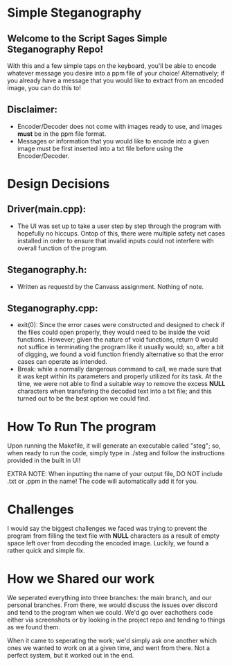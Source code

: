 # Simple Steganography

Welcome to the Script Sages Simple Steganography Repo!
-

With this and a few simple taps on the keyboard, you'll be able to encode whatever message you desire into a ppm file of your choice! Alternatively; if you already have a message that you would like to extract from an encoded image, you can do this to! 

Disclaimer: 
-
- Encoder/Decoder does not come with images ready to use, and images __must__ be in the ppm file format. 
- Messages or information that you would like to encode into a given image must be first inserted into a txt file before using the Encoder/Decoder.         

# Design Decisions
**Driver(main.cpp):**
- 
- The UI was set up to take a user step by step through the program with hopefully no hiccups. Ontop of this, there were multiple safety net cases installed in order to ensure that invalid inputs could not interfere with overall function of the program.                                    

**Steganography.h:**
- 
- Written as requestd by the Canvass assignment. Nothing of note. 

**Steganography.cpp:**
-
- exit(0): Since the error cases were constructed and designed to check if the files could open properly, they would need to be inside the void functions. However; given the nature of void functions, return 0 would not suffice in terminating the program like it usually would; so, after a bit of digging, we found a void function friendly alternative so that the error cases can operate as intended. 
- Break: while a normally dangerous command to call, we made sure that it was kept within its parameters and properly utilized for its task. At the time, we were not able to find  a suitable way to remove the excess __NULL__ characters when transfering the decoded text into a txt file; and this turned out to be the best option we could find. 

# How To Run The program
Upon running the Makefile, it will generate an executable called "steg"; so, when ready to run the code, simply type in ./steg and follow the instructions provided in the built in UI!     

EXTRA NOTE: When inputting the name of your output file, DO NOT include .txt or .ppm in the name! The code will automatically add it for you. 

# Challenges
I would say the biggest challenges we faced was trying to prevent the program from filling the text file with __NULL__ characters as a result of empty space left over from decoding the encoded image. Luckily, we found a rather quick and simple fix.

# How we Shared our work
We seperated everything into three branches: the main branch, and our personal branches. From there, we would discuss the issues over discord and tend to the program when we could. We'd go over eachothers code either via screenshots or by looking in the project repo and tending to things as we found them. 

When it came to seperating the work; we'd simply ask one another which ones we wanted to work on at a given time, and went from there. Not a perfect system, but it worked out in the end. 